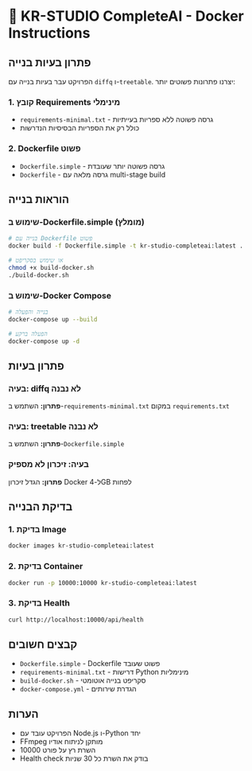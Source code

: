 # 🐳 KR-STUDIO CompleteAI - Docker Instructions

## פתרון בעיות בנייה

הפרויקט עבר בעיות בנייה עם `diffq` ו-`treetable`. יצרנו פתרונות פשוטים יותר:

### 1. קובץ Requirements מינימלי
- `requirements-minimal.txt` - גרסה פשוטה ללא ספריות בעייתיות
- כולל רק את הספריות הבסיסיות הנדרשות

### 2. Dockerfile פשוט
- `Dockerfile.simple` - גרסה פשוטה יותר שעובדת
- `Dockerfile` - גרסה מלאה עם multi-stage build

## הוראות בנייה

### שימוש ב-Dockerfile.simple (מומלץ)
```bash
# בנייה עם Dockerfile פשוט
docker build -f Dockerfile.simple -t kr-studio-completeai:latest .

# או שימוש בסקריפט
chmod +x build-docker.sh
./build-docker.sh
```

### שימוש ב-Docker Compose
```bash
# בנייה והפעלה
docker-compose up --build

# הפעלה ברקע
docker-compose up -d
```

## פתרון בעיות

### בעיה: diffq לא נבנה
**פתרון:** השתמש ב-`requirements-minimal.txt` במקום `requirements.txt`

### בעיה: treetable לא נבנה  
**פתרון:** השתמש ב-`Dockerfile.simple`

### בעיה: זיכרון לא מספיק
**פתרון:** הגדל זיכרון Docker ל-4GB לפחות

## בדיקת הבנייה

### 1. בדיקת Image
```bash
docker images kr-studio-completeai:latest
```

### 2. בדיקת Container
```bash
docker run -p 10000:10000 kr-studio-completeai:latest
```

### 3. בדיקת Health
```bash
curl http://localhost:10000/api/health
```

## קבצים חשובים

- `Dockerfile.simple` - Dockerfile פשוט שעובד
- `requirements-minimal.txt` - דרישות Python מינימליות
- `build-docker.sh` - סקריפט בנייה אוטומטי
- `docker-compose.yml` - הגדרת שירותים

## הערות

- הפרויקט עובד עם Node.js ו-Python יחד
- FFmpeg מותקן לניתוח אודיו
- השרת רץ על פורט 10000
- Health check בודק את השרת כל 30 שניות
